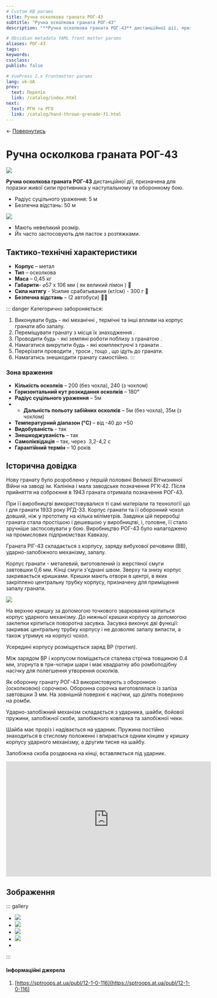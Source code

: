 ```yaml
---
# Custom KB params
title: Ручна осколкова граната РОГ-43
subtitle: "Ручна осколкова граната РОГ-43"
description: "**Ручна осколкова граната РОГ-43** дистанційної дії, призначена для поразки живої сили противника у наступальному та оборонному бою."

# Obsidian metadata YAML front matter params
aliases: РОГ-43
tags:
keywords:
cssclass:
publish: false

# VuePress 2.x Frontmatter params
lang: uk-UA
prev:
  text: Перелік
  link: /catalog/index.html
next:
  text: РГН та РГО
  link: /catalog/hand-thrown-grenade-f1.html
---
```


← [Повернутись](./index.md)

# Ручна осколкова граната РОГ-43

![](./assets/rog.png)

**Ручна осколкова граната РОГ-43** дистанційної дії, призначена для поразки живої сили противника у наступальному та оборонному бою.

- Радіус суцільного ураження: 5 м
- Безпечна відстань: 50 м

![](./assets/distance-5.svg)

- Мають невеликий розмір.
- Йх часто застосовують для пасток з розтяжками.

## Тактико-технічні характеристики

- **Корпус** – метал
- **Тип** – осколкова
- **Маса** – 0,45 кг
- **Габарити**- ⌀57 х 106 мм ( як великий лімон ) 🍋
- **Сила натягу** - Усилие срабатывания (кг/см) - 300 г 🐀
- **Безпечна відстань** – (2 автобуси) 🚌🚌 

::: danger Категорично забороняється:

1. Виконувати будь - які механічні , термічні та інші впливи на корпус гранати або запалу.
2. Переміщувати гранату з місця їх знаходження .
3. Проводити будь - які земляні роботи поблизу з гранатою .
4. Намагатися викрутити будь - які комплектуючі з гранати .
5. Перерізати проводити , троси , тощо , що ідуть до гранати.
6. Намагатись знешкодити гранату самостійно.
   :::

### Зона враження

- **Кількість осколків** – 200 (без чохла), 240 (з чохлом)
- **Горизонтальний кут розкидання осколків** – 180°
- **Радіус суцільного ураження** –   5м
- - **Дальність польоту забійних осколків** – 5м (без чохла), 35м (з чохлом)
- **Температурний діапазон (°C)** – від -40 до +50
- **Видобуваність** - так
- **Знешкоджуваність** – так
- **Самоліквідація** – так, через  3,2-4,2 с
- **Гарантійний термін** – 10 років

## Історична довідка
Нову гранату було розроблено у першій половині Великої Вітчизняної Війни на заводі ім. Калініна і мала заводське позначення РГК-42. Після прийняття на озброєння в 1943 граната отримала позначення РОГ-43. 

При її виробництві використовувалися ті самі матеріали та технології що і для гранати 1933 року РГД-33. Корпус гранати та її оборонний чохол довший, ніж у прототипу на кілька міліметрів. Завдяки цій переробці граната стала простішою і дешевшою у виробництві, і, головне, її стало зручніше застосовувати у бою. Виробництво РОГ-43 було налагоджено на промислових підприємствах Кавказу. 

Граната РІГ-43 складається з корпусу, заряду вибухової речовини (ВВ), ударно-запобіжного механізму, запалу. 

Корпус гранати - металевий, виготовлений із жерстяної смуги завтовшки 0,6 мм. Кінці смуги з'єднані швом. Зверху та знизу корпус закривається кришками. Кришки мають отвори в центрі, в яких закріплено центральну трубку корпусу, призначену для приміщення запалу гранати.  

![](./assets/rog-43_1.png)

На верхню кришку за допомогою точкового зварювання кріпиться корпус ударного механізму. До нижньої кришки корпусу за допомогою заклепки кріпиться поворотна засувка. Засувка виконує дві функції: закриває центральну трубку корпусу і не дозволяє запалу випасти, а також утримує на корпусі чохол.

Усередині корпусу розміщується заряд ВР (тротил).

Між зарядом ВР і корпусом поміщається сталева стрічка товщиною 0.4 мм, згорнута в три-чотири шари і має квадратну або ромбоподібну насічку для полегшення утворення осколків.

Як оборонну гранату РОГ-43 використовують з оборонною (осколковою) сорочкою. Оборонна сорочка виготовлялася із заліза завтовшки 3 мм. На зовнішній поверхні є насічки, що ділять поверхню на ромби.

Ударно-запобіжний механізм складається з ударника, шайби, бойової пружини, запобіжної скоби, запобіжного ковпачка та запобіжної чеки.

Шайба має проріз і надівається на ударник. Пружина постійно знаходиться в стислому положенні і впирається одним кінцем у кришку корпусу ударного механізму, а другим тисне на шайбу.

Запобіжна скоба роздвоєна на кінці, вставляється під ударник.



<iframe width="560" height="315" src="https://www.youtube.com/embed/p5PCvOJvS8Q" title="YouTube video player" frameborder="0" allow="accelerometer; autoplay; clipboard-write; encrypted-media; gyroscope; picture-in-picture" allowfullscreen></iframe>



## Зображення

::: gallery

- ![](./assets/rog-43_2.png)
- ![](./assets/rog-43_3.png)
- ![](./assets/rog-43_4.png)
- ![](./assets/rog-43_5.png)
- 

:::



#### Інформаційні джерела
1. [https://sptroops.at.ua/publ/12-1-0-116](https://sptroops.at.ua/publ/12-1-0-116)

